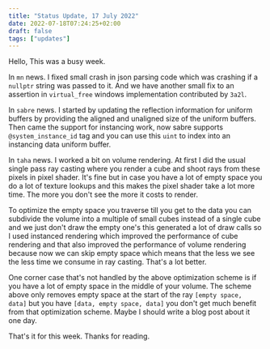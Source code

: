 ```yaml
---
title: "Status Update, 17 July 2022"
date: 2022-07-18T07:24:25+02:00
draft: false
tags: ["updates"]
---
```


Hello, This was a busy week.

In `mn` news. I fixed small crash in json parsing code which was crashing if a `nullptr` string was passed to it. And we have another small fix to an assertion in `virtual_free` windows implementation contributed by `3a2l`.

In `sabre` news. I started by updating the reflection information for uniform buffers by providing the aligned and unaligned size of the uniform buffers. Then came the support for instancing work, now sabre supports `@system_instance_id` tag and you can use this `uint` to index into an instancing data uniform buffer.

In `taha` news. I worked a bit on volume rendering. At first I did the usual single pass ray casting where you render a cube and shoot rays from these pixels in pixel shader. It's fine but in case you have a lot of empty space you do a lot of texture lookups and this makes the pixel shader take a lot more time. The more you don't see the more it costs to render.

To optimize the empty space you traverse till you get to the data you can subdivide the volume into a multiple of small cubes instead of a single cube and we just don't draw the empty one's this generated a lot of draw calls so I used instanced rendering which improved the performance of cube rendering and that also improved the performance of volume rendering because now we can skip empty space which means that the less we see the less time we consume in ray casting. That's a lot better.

One corner case that's not handled by the above optimization scheme is if you have a lot of empty space in the middle of your volume. The scheme above only removes empty space at the start of the ray `[empty space, data]` but you have `[data, empty space, data]` you don't get much benefit from that optimization scheme. Maybe I should write a blog post about it one day.

That's it for this week.
Thanks for reading.

